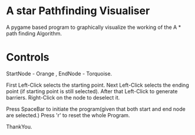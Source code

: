 # A star Pathfinding Visualiser

A pygame based program to graphically visualize the working of the A \* path finding Algorithm.

# Controls

StartNode - Orange , EndNode - Torquoise.

First Left-Click selects the starting point.
Next Left-Click selects the ending point (if starting point is still selected).
After that Left-Click to generate barriers.
Right-Click on the node to deselect it.

Press SpaceBar to initiate the program(given that both start and end node are selected.)
Press 'r' to reset the whole Program.

ThankYou.
